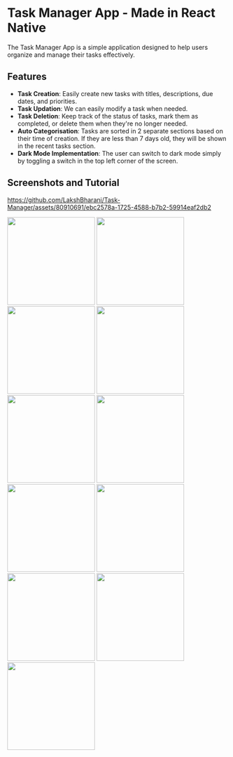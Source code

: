 # Task Manager App - Made in React Native

The Task Manager App is a simple application designed to help users organize and manage their tasks effectively.

## Features

- **Task Creation**: Easily create new tasks with titles, descriptions, due dates, and priorities.
- **Task Updation**: We can easily modify a task when needed.
- **Task Deletion**: Keep track of the status of tasks, mark them as completed, or delete them when they're no longer needed.
- **Auto Categorisation**: Tasks are sorted in 2 separate sections based on their time of creation. If they are less than 7 days old, they will be shown in the recent tasks section.
- **Dark Mode Implementation**: The user can switch to dark mode simply by toggling a switch in the top left corner of the screen.

## Screenshots and Tutorial

https://github.com/LakshBharani/Task-Manager/assets/80910691/ebc2578a-1725-4588-b7b2-59914eaf2db2



<img src="https://github.com/LakshBharani/Task-Manager/assets/80910691/32049b3c-16c1-4305-a86f-9176c3382c67" width="200">
<img src="https://github.com/LakshBharani/Task-Manager/assets/80910691/f45b7d9e-875a-47e2-88c2-9cbf113c7247" width="200">
<img src="https://github.com/LakshBharani/Task-Manager/assets/80910691/f135192f-d99d-4c2d-8cfb-ab9b43b38935" width="200">
<img src="https://github.com/LakshBharani/Task-Manager/assets/80910691/5763b131-13e9-42ca-9e35-9ca9c4192f5e" width="200">
<img src="https://github.com/LakshBharani/Task-Manager/assets/80910691/d9b0503c-85b1-4eae-87f3-a5e2b8c25c7c" width="200">
<img src="https://github.com/LakshBharani/Task-Manager/assets/80910691/ebd4ca0f-3061-41a9-88a8-a37ffb91bcc6" width="200">
<img src="https://github.com/LakshBharani/Task-Manager/assets/80910691/d2f206a8-b617-4e70-8231-76139d35cbd6" width="200">
<img src="https://github.com/LakshBharani/Task-Manager/assets/80910691/7f835962-ccf4-44b6-992f-1d228a7c753c" width="200">
<img src="https://github.com/LakshBharani/Task-Manager/assets/80910691/f7ccdcff-4f93-47dc-beba-69a6c8666bc2" width="200">
<img src="https://github.com/LakshBharani/Task-Manager/assets/80910691/d05f902b-be83-4f96-a385-9c2c2a3dcce7" width="200">
<img src="https://github.com/LakshBharani/Task-Manager/assets/80910691/f93c7058-b1a2-40d2-baae-4ebb9d0e2f72" width="200">
